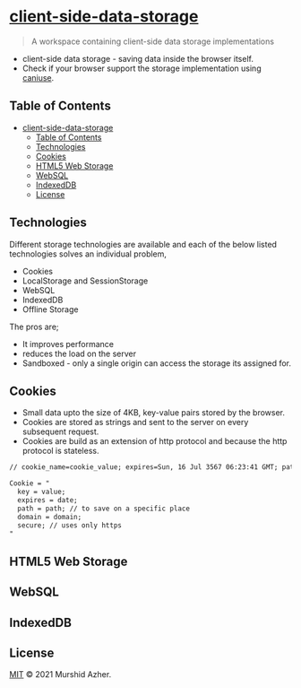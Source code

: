 # [client-side-data-storage](https://github.com/murshidazher/client-side-data-storage)

> A workspace containing client-side data storage implementations

- client-side data storage - saving data inside the browser itself.
- Check if your browser support the storage implementation using [caniuse](https://caniuse.com/).

## Table of Contents

- [client-side-data-storage](#client-side-data-storage)
  - [Table of Contents](#table-of-contents)
  - [Technologies](#technologies)
  - [Cookies](#cookies)
  - [HTML5 Web Storage](#html5-web-storage)
  - [WebSQL](#websql)
  - [IndexedDB](#indexeddb)
  - [License](#license)

## Technologies

Different storage technologies are available and each of the below listed technologies solves an individual problem,

- Cookies
- LocalStorage and SessionStorage
- WebSQL
- IndexedDB
- Offline Storage

The pros are;

- It improves performance
- reduces the load on the server
- Sandboxed - only a single origin can access the storage its assigned for.

## Cookies

- Small data upto the size of 4KB, key-value pairs stored by the browser.
- Cookies are stored as strings and sent to the server on every subsequent request.
- Cookies are build as an extension of http protocol and because the http protocol is stateless.

```txt
// cookie_name=cookie_value; expires=Sun, 16 Jul 3567 06:23:41 GMT; path=/; secure

Cookie = "
  key = value;
  expires = date;
  path = path; // to save on a specific place
  domain = domain;
  secure; // uses only https
"
```

## HTML5 Web Storage

## WebSQL


## IndexedDB


## License

[MIT](./LICENSE) © 2021 Murshid Azher.
